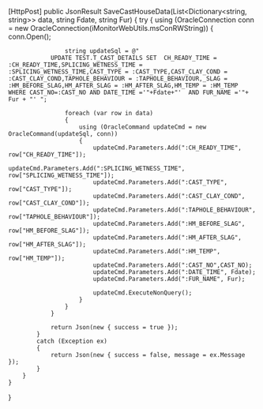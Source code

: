 [HttpPost]
        public JsonResult SaveCastHouseData(List<Dictionary<string, string>> data, string Fdate, string Fur)
        {
            try
            {
                using (OracleConnection conn = new OracleConnection(iMonitorWebUtils.msConRWString))
                {
                    conn.Open();

                    string updateSql = @"
                UPDATE TEST.T_CAST_DETAILS SET  CH_READY_TIME = :CH_READY_TIME,SPLICING_WETNESS_TIME = :SPLICING_WETNESS_TIME,CAST_TYPE = :CAST_TYPE,CAST_CLAY_COND = :CAST_CLAY_COND,TAPHOLE_BEHAVIOUR = :TAPHOLE_BEHAVIOUR,_SLAG = :HM_BEFORE_SLAG,HM_AFTER_SLAG = :HM_AFTER_SLAG,HM_TEMP = :HM_TEMP  WHERE CAST_NO=:CAST_NO AND DATE_TIME ='"+Fdate+"'  AND FUR_NAME ='"+ Fur + "' ";

                    foreach (var row in data)
                    {
                        using (OracleCommand updateCmd = new OracleCommand(updateSql, conn))
                        {
                            updateCmd.Parameters.Add(":CH_READY_TIME", row["CH_READY_TIME"]);
                            updateCmd.Parameters.Add(":SPLICING_WETNESS_TIME", row["SPLICING_WETNESS_TIME"]);
                            updateCmd.Parameters.Add(":CAST_TYPE", row["CAST_TYPE"]);
                            updateCmd.Parameters.Add(":CAST_CLAY_COND", row["CAST_CLAY_COND"]);
                            updateCmd.Parameters.Add(":TAPHOLE_BEHAVIOUR", row["TAPHOLE_BEHAVIOUR"]);
                            updateCmd.Parameters.Add(":HM_BEFORE_SLAG", row["HM_BEFORE_SLAG"]);
                            updateCmd.Parameters.Add(":HM_AFTER_SLAG", row["HM_AFTER_SLAG"]);
                            updateCmd.Parameters.Add(":HM_TEMP", row["HM_TEMP"]);
                            updateCmd.Parameters.Add(":CAST_NO",CAST_NO);
                            updateCmd.Parameters.Add(":DATE_TIME", Fdate);
                            updateCmd.Parameters.Add(":FUR_NAME", Fur);

                            updateCmd.ExecuteNonQuery();
                        }
                    }
                }

                return Json(new { success = true });
            }
            catch (Exception ex)
            {
                return Json(new { success = false, message = ex.Message });
            }
        }
    }
}
